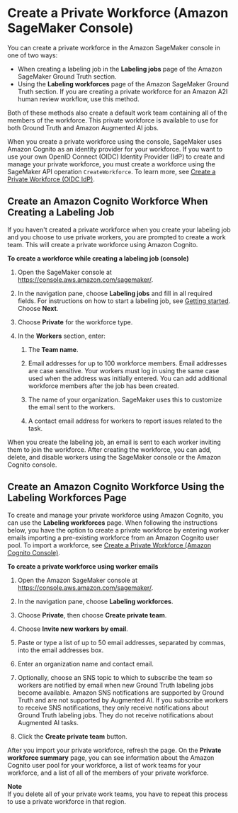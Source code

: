 # Create a Private Workforce \(Amazon SageMaker Console\)<a name="sms-workforce-create-private-console"></a>

 You can create a private workforce in the Amazon SageMaker console in one of two ways:
+ When creating a labeling job in the **Labeling jobs** page of the Amazon SageMaker Ground Truth section\.
+ Using the **Labeling workforces** page of the Amazon SageMaker Ground Truth section\. If you are creating a private workforce for an Amazon A2I human review workflow, use this method\.

Both of these methods also create a default work team containing all of the members of the workforce\. This private workforce is available to use for both Ground Truth and Amazon Augmented AI jobs\. 

When you create a private workforce using the console, SageMaker uses Amazon Cognito as an identity provider for your workforce\. If you want to use your own OpenID Connect \(OIDC\) Identity Provider \(IdP\) to create and manage your private workforce, you must create a workforce using the SageMaker API operation `CreateWorkforce`\. To learn more, see [Create a Private Workforce \(OIDC IdP\)](sms-workforce-create-private-oidc.md)\. 

## Create an Amazon Cognito Workforce When Creating a Labeling Job<a name="create-workforce-labeling-job"></a>

If you haven't created a private workforce when you create your labeling job and you choose to use private workers, you are prompted to create a work team\. This will create a private workforce using Amazon Cognito\.

**To create a workforce while creating a labeling job \(console\)**

1.  Open the SageMaker console at [https://console\.aws\.amazon\.com/sagemaker/](https://console.aws.amazon.com/sagemaker/)\.

1. In the navigation pane, choose **Labeling jobs** and fill in all required fields\. For instructions on how to start a labeling job, see [Getting started](sms-getting-started.md)\. Choose **Next**\.

1. Choose **Private** for the workforce type\. 

1. In the **Workers** section, enter:

   1. The **Team name**\. 

   1. Email addresses for up to 100 workforce members\. Email addresses are case sensitive\. Your workers must log in using the same case used when the address was initially entered\. You can add additional workforce members after the job has been created\. 

   1. The name of your organization\. SageMaker uses this to customize the email sent to the workers\.

   1. A contact email address for workers to report issues related to the task\.

When you create the labeling job, an email is sent to each worker inviting them to join the workforce\. After creating the workforce, you can add, delete, and disable workers using the SageMaker console or the Amazon Cognito console\. 

## Create an Amazon Cognito Workforce Using the Labeling Workforces Page<a name="create-workforce-sm-console"></a>

To create and manage your private workforce using Amazon Cognito, you can use the **Labeling workforces** page\. When following the instructions below, you have the option to create a private workforce by entering worker emails importing a pre\-existing workforce from an Amazon Cognito user pool\. To import a workforce, see [Create a Private Workforce \(Amazon Cognito Console\)](sms-workforce-create-private-cognito.md)\.

**To create a private workforce using worker emails**

1. Open the Amazon SageMaker console at [https://console\.aws\.amazon\.com/sagemaker/](https://console.aws.amazon.com/sagemaker/)\.

1. In the navigation pane, choose **Labeling workforces**\. 

1. Choose **Private**, then choose **Create private team**\. 

1. Choose **Invite new workers by email**\.

1. Paste or type a list of up to 50 email addresses, separated by commas, into the email addresses box\. 

1. Enter an organization name and contact email\. 

1. Optionally, choose an SNS topic to which to subscribe the team so workers are notified by email when new Ground Truth labeling jobs become available\. Amazon SNS notifications are supported by Ground Truth and are not supported by Augmented AI\. If you subscribe workers to receive SNS notifications, they only receive notifications about Ground Truth labeling jobs\. They do not receive notifications about Augmented AI tasks\. 

1.  Click the **Create private team** button\. 

After you import your private workforce, refresh the page\. On the **Private workforce summary** page, you can see information about the Amazon Cognito user pool for your workforce, a list of work teams for your workforce, and a list of all of the members of your private workforce\. 

**Note**  
If you delete all of your private work teams, you have to repeat this process to use a private workforce in that region\. 